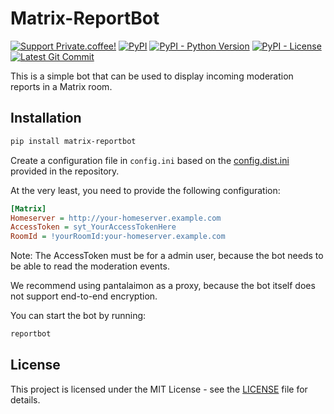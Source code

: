 # Matrix-ReportBot

[![Support Private.coffee!](https://shields.private.coffee/badge/private.coffee-support%20us!-pink?logo=coffeescript)](https://private.coffee)
[![PyPI](https://shields.private.coffee/pypi/v/matrix-reportbot)](https://pypi.org/project/matrix-reportbot/)
[![PyPI - Python Version](https://shields.private.coffee/pypi/pyversions/matrix-reportbot)](https://pypi.org/project/matrix-reportbot/)
[![PyPI - License](https://shields.private.coffee/pypi/l/matrix-reportbot)](https://pypi.org/project/matrix-reportbot/)
[![Latest Git Commit](https://shields.private.coffee/gitea/last-commit/privatecoffee/matrix-reportbot?gitea_url=https://git.private.coffee)](https://git.private.coffee/privatecoffee/matrix-reportbot)

This is a simple bot that can be used to display incoming moderation reports in a Matrix room.

## Installation

```bash
pip install matrix-reportbot
```

Create a configuration file in `config.ini` based on the [config.dist.ini](config.dist.ini) provided in the repository.

At the very least, you need to provide the following configuration:

```ini
[Matrix]
Homeserver = http://your-homeserver.example.com
AccessToken = syt_YourAccessTokenHere
RoomId = !yourRoomId:your-homeserver.example.com
```

Note: The AccessToken must be for a admin user, because the bot needs to be able to read the moderation events.

We recommend using pantalaimon as a proxy, because the bot itself does not support end-to-end encryption.

You can start the bot by running:

```bash
reportbot
```

## License

This project is licensed under the MIT License - see the [LICENSE](LICENSE) file for details.
